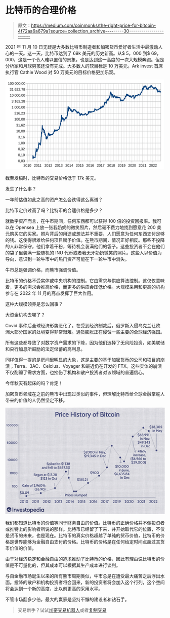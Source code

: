 # 比特币的合理价格

> 原文：<https://medium.com/coinmonks/the-right-price-for-bitcoin-4f72aa6a679a?source=collection_archive---------30----------------------->

2021 年 11 月 10 日无疑是大多数比特币制造者和加密货币爱好者生活中最激动人心的一天。这一天，比特币达到了 69k 美元的历史新高。从$ 5，000 到$ 69，000，这是一个令人难以置信的景象，也是达到这一高度的一次大规模奔跑。但是分析家和月球男孩还没有完成。大多数人的软目标是 10 万美元。Ark invest 首席执行官 Cathie Wood 对 50 万美元的目标价格更加乐观。

![](img/46075f0c00b9882ba52ae7245faa0da5.png)

截至发稿时，比特币的交易价格低于 17k 美元。

发生了什么事？

一年前估值如此之高的资产怎么会跌得这么离谱？

比特币定价过高了吗？比特币的合适价格是多少？

就数字资产而言，在牛市期间，任何东西都可以获得 100 倍的投资回报率。我可以在 Opensea 上放一张我奶奶的微笑照片，然后毫不费力地找到愿意花 200 美元购买它的买家。照片背后的用途或想法并不重要，人们愿意为任何东西支付足够的钱。这使得很难给任何项目赋予价值。在熊市期间，情况正好相反。那些不投降的人非常保守，他们拿着干粉，等待机会装满他们的袋子。这些投资者不会在他们的袋子里装满一些随机的 INU 代币或者我无牙奶奶微笑的照片。这些人以价值为导向，意识到一轮牛市中的热门资产可能在下一轮牛市中消失。

牛市总是强调价格，而熊市强调价值。

比特币的价格不受实体或中央机构的控制。它由需求与供应算法控制。这仅仅意味着，更多的需求会推高价格，而更多的供应会压低价格。大规模采用和更高的机构参与在 2022 年 11 月的高点发挥了巨大作用。

这种大规模领养是怎么回事？

大资金机构去哪了？

Covid 事件后全球经济形势恶化了。在受到经济制裁后，俄罗斯入侵乌克兰让欧洲大部分国家的处境变得非常艰难。通货膨胀正在侵蚀一些主要的全球经济强国。

所有这些都导致了对数字资产需求的下降，因为他们选择了无风险投资，如美联储和央行加息所鼓励的法定储蓄的高利息。

同样值得一提的是房间里明显的大象，这是主要的基于加密货币的公司和项目的崩溃；Terra、3AC、Celcius、Voyager 和最近仍在开发的 FTX。这些实体的崩溃不仅削弱了需求方面，也挫伤了机构和散户投资者对该领域的普遍信心。

今年秋天有起床的吗？肯定！

加密货币领域在之前的熊市中出现过类似的事件，但理解比特币给全球金融掌舵人带来的价值的人仍然坚定不移。

![](img/10f7b061ec589819500017a09a037d33.png)

我们都知道比特币的价值等同于财务自由的价值。比特币的正确价格并不像投资者或推特上的影响者所说的那样。比特币已经留了下来，并开始取代它的位置，不仅是货币的未来，也是现在。比特币的真实价格超越了单纯的货币价值，比特币的价格是世界能够为金融自由支付的价格。比特币的价格是在任何给定时间点超过其货币价值的价值。

由于对经济稳定和金融自由的追求推动了比特币的价格，因此有理由说比特币的价值是不可量化的，但其成本可以根据其生产成本进行谈判。

与自金融市场诞生以来的所有熊市周期类似，牛市总是在遭受最大痛苦之后浮出水面。投降的散户和机构投资者将会回来，新的投资者将会加入这个行列，这个空间将会达到一个新的高度，比以前更高的采用水平。

不管市场翻多少倍，最大的赢家是坚持不懈的建设者和钻石手。

> 交易新手？试试[加密交易机器人](/coinmonks/crypto-trading-bot-c2ffce8acb2a)或者[复制交易](/coinmonks/top-10-crypto-copy-trading-platforms-for-beginners-d0c37c7d698c)